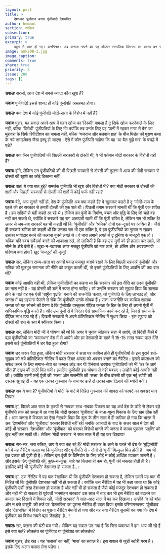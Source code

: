```yaml
---
layout: post
title: >
    देशभक्त पूंजीवाद बनाम पूंजीवादी देशभक्ति
author: hemant
section: साहित्य
subsection:
primary: true
excerpt: >
    बहुत से साल हो गए। अनगिनत। जब अनाज मापने का यह औजार सामाजिक विषमता का कारण बन गया। इसका नाम पैला है। यह उन महाजनों का सबसे बड़ा अस्त्र हुआ करता था, जो अनाज, खासकर धान से अपना कारोबार किया करते थे।
image: ank208-3.jpg
image_caption: 
comments: true
share: true
priority: 3
issue: 208
tags: []
---
```


**सवालः** सरजी, आज देश में सबसे ज्यादा कौन खुश हैं?

**जवाबः** पूंजीपति! इससे शायद ही कोई पूंजीपति असहमत होगा।

**सवालः** क्या देश में कोई पूंजीपति मोदी-सत्ता के विरोध में नहीं हैं?

**जवाबः** पुत्तर, यह सवाल अपने आप में गहन खोज का ‘रिस्की’ मामला है दृ सिर्फ खोज करनेवाले के लिए नहीं, बल्कि ‘विरोधी’ पूंजीपतियों के लिए भी! क्योंकि तब उनके लिए यह ‘पानी में रहकर मगर से बैर’ का मुहावरा के सिर्फ रिपीटीशन का मामला नहीं, बल्कि ‘गजराज और बलवान ग्राह’ के बीच भिडंत की पुराण कथा के नये क्लाइमेक्स जैसा इश्यू हो जाएगा। ऐसे में कौन पूंजीपति चाहेगा कि वह ‘आ बैल मुझे मार’ के पचड़े में पड़े?

**सवालः** क्या जिन पूंजीपतियों की पिछली सरकारों से दोस्ती थी, वे भी वर्तमान मोदी सरकार के विरोधी नहीं हैं?

**जवाबः** होंगे, लेकिन उन पूंजीपतियों की भी पिछली सरकारों से दोस्ती की तुलना में आज की मोदी सरकार से दोस्ती की खुशी का कोई ठिकाना नहीं!

**सवालः** वाह! ये क्या बात हुई? समर्थक पूंजीपति भी खुश और विरोधी भी? क्या मोदी सरकार से दोस्ती की शर्तों और पिछली सरकारों से दोस्ती की शर्तों में कोई फर्क नहीं रहा?

**जवाबः** बेटे, आप सुनते नहीं हो, देश के पूंजीपति अब क्या कहते हैं? वे खुलकर कहते है दृ “मोदी-राज के पहले की हर सरकार से हमारी दोस्ती की एक शर्त थी। पिछली तमाम सरकारें मानती थीं कि पूंजी एक शक्ति है। हम सदियों से यही कहते आ रहे थे। लेकिन हम पूंजी के निर्माण, बचत और वृद्धि के लिए जो चाहे वह नहीं कर सकते थे, क्योंकि वे सरकारें यह राग अलापती रहती थीं कि पूंजी शक्ति है, लेकिन श्रम भी शक्ति है! ऊपर से जब-तब सरकारें यह भी कहती थीं कि ‘पूंजीपति’ और ‘श्रमिक’ दोनों एक-दूसरे पर आश्रित हैं। जैसे ही सरकारें श्रमिक को कहती थीं कि उनका श्रम भी एक शक्ति है, वे हम पूंजीपतियों का गुलाम न रहकर उसका भागीदार बनने की कल्पना बुनने लगते थे। वे नारा लगाने लगते थे दृ दुनिया के मजदूरो एक हो। श्रमिक यदि स्वयं सर्वेसर्वा बनने की आकांक्षा रखे, तो लाजिमी है कि वह उस मुर्गी को ही हलाल कर डाले, जो सोने के अंडे देती है। खुदा-न-ख्वास्ता अगर मजदूर पूंजीपति को मार डाले, तो अंतिम और अवश्यम्भावी परिणाम क्या होगा? खुद ‘मजदूर’ की मृत्यु!  

**सवालः** सर, लेकिन राज्य-सत्ता पर अपनी पकड़ मजबूत बनाये रखने के लिए पिछली सरकारें पूंजीपति और श्रमिक की मूलभूत समानता की नीति को कबूल करती थीं, तो इसमें पूंजीपतियों के लिए आपत्ति की क्या बात थी?

**जवाबः** कोई आपत्ति नहीं थी, लेकिन पूंजीपतियों का कहना था कि सरकार की इस नीति का लक्ष्य पूंजीपति का नाश नहीं है - यह दोस्ती की शर्त में स्पष्ट होना चाहिए। सो उन्होंने सरकार को सुझाव दिया कि शासक होने के नाते वह एक ऐसी ‘राष्ट्रीय वृ६त्ति’ बनाने की राजनीति चलाए, जो पूंजीपति के लिए लाभप्रद हो, और जनता में यह एहसास फैलने से रोके कि पूंजीपति उनके शोषक हैं। सत्ता-राजनीति पर काबिज शासक जनता को यह सोचने की प्रेरणा दे कि पूंजीपति वस्तुतरू पीड़ित जनता  के हित के लिए ही अपनी पूंजी में अधिकाधिक वृद्धि करते हैं। और उस पूंजी से वे निरंतर ऐसे सामाजिक कार्य कर रहे हैं, जिनसे समाज के पीड़ित लाभ उठा रहे हैं। पिछली सरकारों ने अपने पॉलिटिकल नैरेटिव में सुधार किया - इस सुझाव को दोस्ती की शर्त के रूप में स्वीकार किया।  

**सवालः** सर, लेकिन मोदी जी ने घोषणा की थी कि अगर वे चुनाव जीतकर सत्ता में आएंगे, तो विदेशी बैंकों में पड़ा पूंजीपतियों का ‘कालाधन’ देश में ले आयेंगे और हर देशवासी के खाते में 15-15 लाख रुपया डाल देंगे! इससे कई पूंजीपतियों में डर पैदा हुआ होगा?

**जवाबः** डर जरूर पैदा हुआ, लेकिन मोदी सरकार ने सत्ता पर काबिज होते ही पूंजीपतियों के इस पुराने शर्त-सुझाव को नये पॉलिटिकल नैरेटिव में बदल दिया! आपदा को अवसर बनाने का नैरेटिव। इससे कालाधन को सफेद करने के लिए समाज-सेवा का कम्बल ओढ़ कर घी पीनेवाले डरपोक पूंजीपतियों को भी ‘डर के आगे जीत है’ टाइप की लाठी मिल गयी। इसलिए पूंजीपति इस घोषणा से नहीं घबराए। उन्होंने कोई आपत्ति नहीं की। क्योंकि इसमें उन्हें पूंजी की ‘सत्ता’ और राजनीति की ‘सत्ता’ के बीच दोस्ती की एक नई थ्योरी की दस्तक सुनाई दी -  यह एक तरफा नुकसान के नाम पर उन्हें दो तरफा लाभ दिलाने की थ्योरी बनी।  

**सवालः** अब ये क्या है? पूंजीपतियों ने मोदी के वादे में निहित नुकसान की आपदा को फायदे का अवसर मान लिया?

**जवाबः** हां, पिछले आठ साल के कृत्यों से ‘सबका साथ-सबका विकास का यह अर्थ देश के छोटे से लेकर बड़े पूंजीपति तक को समझ में आ गया कि मोदी सरकार ‘पूंजीवाद’ के बाधा-शून्य विकास के लिए खम ठोंक रही है। आम जनता में विकास का ऐसा नेटवर्क बिछा कि शुरू के तीन साल में ही क्लीयर हो गया कि भारत में अब ‘देशभक्ति’ और ‘पूंजीवाद’ परस्पर विरोधी नहीं रहे! जबकि आजादी के बाद के सत्तर साल में देश की कोई भी सरकार ‘देशभक्ति’ और ‘पूंजीवाद’ को परस्पर विरोधी मानने की जनता में कायम पुरातन ‘प्रवृत्ति’ को कुंद नहीं कर सकी थी। लेकिन ‘मोदी सरकार’ ने सात साल में ही यह कर दिखाया!

**सवालः** सर-सर, जरा रुकिए, आप ये क्या कह रहे हैं? मोदी सरकार के आने के पहले भी देश के ‘बुद्धिजीवी’ वर्ग में यह नैरेटिव चलता था कि पूंजीवाद और पूंजीपति से - दोनों से ‘पूंजी’ बिल्कुल भिन्न होती है। श्रम भी एक प्रकार की पूंजी ही है। लेकिन इस पूंजी के विनियोग के लिए कोई न कोई आर्थिक उपक्रम जरूरी है। और इसके लिए पूंजीपति की, कुछ-न-कुछ, चाहे वह कितना ही कम हो, पूंजी की जरूरत होती ही है। इसलिए कोई भी ‘पूंजीपति’ देशभक्त हो सकता है..।

**जवाबः** हां, उस नैरेटिव में यह बात रेखांकित थी कि पूंजीपति देशभक्त हो सकता है, लेकिन उसमें यह बात भी निहित थी कि पूंजीपति देशभक्त नहीं भी हो सकता है। क्योंकि उस नैरेटिव में यह भी कहा जाता था कि कोई पूंजीपति उसी तरह देशभक्त हो सकता है और नहीं भी हो सकता है जैसे कोई मजदूर देशभक्त हो सकता है और नहीं भी हो सकता है! पूर्ववर्ती ‘मनमोहन सरकार’ दस साल में चाह कर भी इस नैरेटिव को बदलने का कमाल कर दिखाने में विफल रही, ‘मोदी सरकार’ ने सात-आठ साल में वह कर दिखाया। उन्होंने ‘न रहे बांस और न बजे बांसुरी’ की तर्ज पर ‘देशभक्ति’ का पुराना नैरेटिव ही बदल दिया! इसके परिणामस्वरूप ‘पूंजीवाद’ और ‘देशभक्ति’ में विरोध का पुराना नैरेटिव बेमानी हो गया और यह नया नैरेटिव सुनामी बन गया कि देश में पूंजीवाद का विरोध सबसे बड़ा ‘देशद्रोह’ है...!

**सवालः** सर, क्लास की घंटी बज गयी। लेकिन यह सवाल उठ गया है कि जिस व्यवस्था में हम-आप जी रहे हैं इसे क्या कहें? लोकतंत्र का पूंजीवाद या पूंजीवाद का लोकतंत्र?

**जवाबः** पुत्तर, ठंड रख। यह ‘क्लास’ का नहीं, ‘मास’ का सवाल है। इस सवाल से जुड़ी स्टोरी गरम है। इसके लिए अलग क्लास लेना पडेगा।